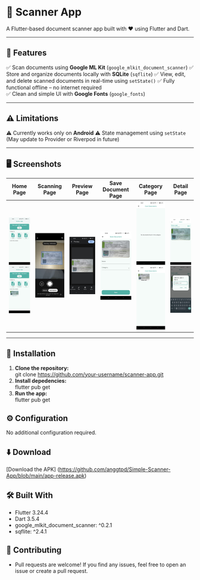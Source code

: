 # 📄 Scanner App  
A Flutter-based document scanner app built with ❤️ using Flutter and Dart.  

---

## 🚀 Features  
✅ Scan documents using **Google ML Kit** (`google_mlkit_document_scanner`) 
✅ Store and organize documents locally with **SQLite** (`sqflite`)
✅ View, edit, and delete scanned documents in real-time using `setState()`
✅ Fully functional offline – no internet required<br>
✅ Clean and simple UI with **Google Fonts** (`google_fonts`)  
 
---

## ⚠️ Limitations  
⚠️ Currently works only on **Android** 
⚠️ State management using `setState` (May update to Provider or Riverpod in future)  

---

## 🖥️ Screenshots  
| Home Page | Scanning Page | Preview Page | Save Document Page | Category Page | Detail Page |  
|-----------|---------------|--------------|--------------------|---------------|-------------|
| <div align="center"><img src="screenshots/home_page.jpeg" width="150"><br><img src="screenshots/home_page(2).jpeg" width="150"></div> | <div align="center"><img src="screenshots/scanning_document.jpeg" width="150"></div> | <div align="center"><img src="screenshots/preview_document.jpeg" width="150"></div> | <div align="center"><img src="screenshots/save_document_page.jpeg" width="150"></div> | <div align="center"><img src="screenshots/empty_category.jpeg" width="150"><br><img src="screenshots/card_category.jpeg" width="150"></div> | <div align="center"><img src="screenshots/detail_page.jpeg" width="150"><br><img src="screenshots/edit_document_dialog.jpeg" width="150"></div> |


---

## 📲 Installation  
1. **Clone the repository:**  
git clone https://github.com/your-username/scanner-app.git
2. **Install depedencies:**  
flutter pub get
2. **Run the app:**  
flutter pub get

## ⚙️ Configuration 
No additional configuration required.

## ⬇️ Download
[Download the APK]
(https://github.com/anggtpd/Simple-Scanner-App/blob/main/app-release.apk)

## 🛠️ Built With
- Flutter 3.24.4
- Dart 3.5.4
- google_mlkit_document_scanner: ^0.2.1
- sqflite: ^2.4.1

## 🌟 Contributing
- Pull requests are welcome! If you find any issues, feel free to open an issue or create a pull request.